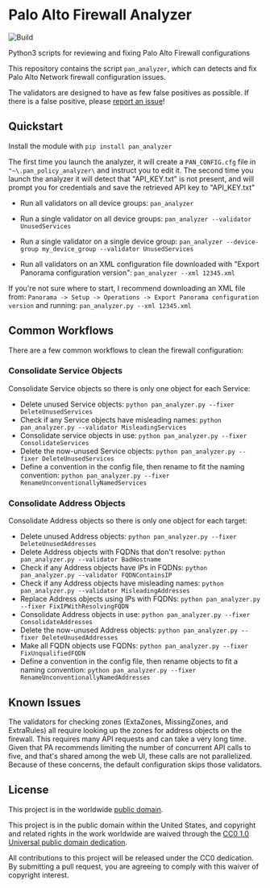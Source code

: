 # Palo Alto Firewall Analyzer

![Build](https://github.com/moshekaplan/palo_alto_firewall_analyzer/actions/workflows/test.yml/badge.svg)

Python3 scripts for reviewing and fixing Palo Alto Firewall configurations

This repository contains the script `pan_analyzer`, which can detects and fix Palo Alto Network firewall configuration issues.

The validators are designed to have as few false positives as possible. If there is a false positive, please [report an issue](https://github.com/moshekaplan/palo_alto_firewall_analyzer/issues/new)!

## Quickstart
Install the module with `pip install pan_analyzer`

The first time you launch the analyzer, it will create a `PAN_CONFIG.cfg` file
in `"~\.pan_policy_analyzer\` and instruct you to edit it.
The second time you launch the analyzer it will detect that "API_KEY.txt" is not present,
and will prompt you for credentials and save the retrieved API key to "API_KEY.txt"

* Run all validators on all device groups:
`pan_analyzer`

* Run a single validator on all device groups:
`pan_analyzer --validator UnusedServices`

* Run a single validator on a single device group:
`pan_analyzer --device-group my_device_group --validator UnusedServices`

* Run all validators on an XML configuration file downloaded with "Export Panorama configuration version":
`pan_analyzer --xml 12345.xml`

If you're not sure where to start, I recommend downloading an XML file from:
`Panorama -> Setup -> Operations -> Export Panorama configuration version` and running: `pan_analyzer.py --xml 12345.xml`

## Common Workflows
There are a few common workflows to clean the firewall configuration:

### Consolidate Service Objects
Consolidate Service objects so there is only one object for each Service:
* Delete unused Service objects: `python pan_analyzer.py --fixer DeleteUnusedServices`
* Check if any Service objects have misleading names: `python pan_analyzer.py --validator MisleadingServices`
* Consolidate service objects in use: `python pan_analyzer.py --fixer ConsolidateServices`
* Delete the now-unused Service objects: `python pan_analyzer.py --fixer DeleteUnusedServices`
* Define a convention in the config file, then rename to fit the naming convention: `python pan_analyzer.py --fixer RenameUnconventionallyNamedServices`

### Consolidate Address Objects
Consolidate Address objects so there is only one object for each target:
* Delete unused Address objects: `python pan_analyzer.py --fixer DeleteUnusedAddresses`
* Delete Address objects with FQDNs that don't resolve: `python pan_analyzer.py --validator BadHostname`
* Check if any Address objects have IPs in FQDNs: `python pan_analyzer.py --validator FQDNContainsIP`
* Check if any Address objects have misleading names: `python pan_analyzer.py --validator MisleadingAddresses`
* Replace Address objects using IPs with FQDNs: `python pan_analyzer.py --fixer FixIPWithResolvingFQDN`
* Consolidate Address objects in use: `python pan_analyzer.py --fixer ConsolidateAddresses`
* Delete the now-unused Address objects: `python pan_analyzer.py --fixer DeleteUnusedAddresses`
* Make all FQDN objects use FQDNs: `python pan_analyzer.py --fixer FixUnqualifiedFQDN`
* Define a convention in the config file, then rename objects to fit a naming convention: `python pan_analyzer.py --fixer RenameUnconventionallyNamedAddresses`


## Known Issues

The validators for checking zones (ExtaZones, MissingZones, and ExtraRules) all
require looking up the zones for address objects on the firewall. This requires many API
requests and can take a very long time. Given that PA recommends limiting the number of
concurrent API calls to five, and that's shared among the web UI, these calls are not
parallelized. Because of these concerns, the default configuration skips those validators.


## License ##

This project is in the worldwide [public domain](LICENSE).

This project is in the public domain within the United States, and
copyright and related rights in the work worldwide are waived through
the [CC0 1.0 Universal public domain
dedication](https://creativecommons.org/publicdomain/zero/1.0/).

All contributions to this project will be released under the CC0
dedication. By submitting a pull request, you are agreeing to comply
with this waiver of copyright interest.

